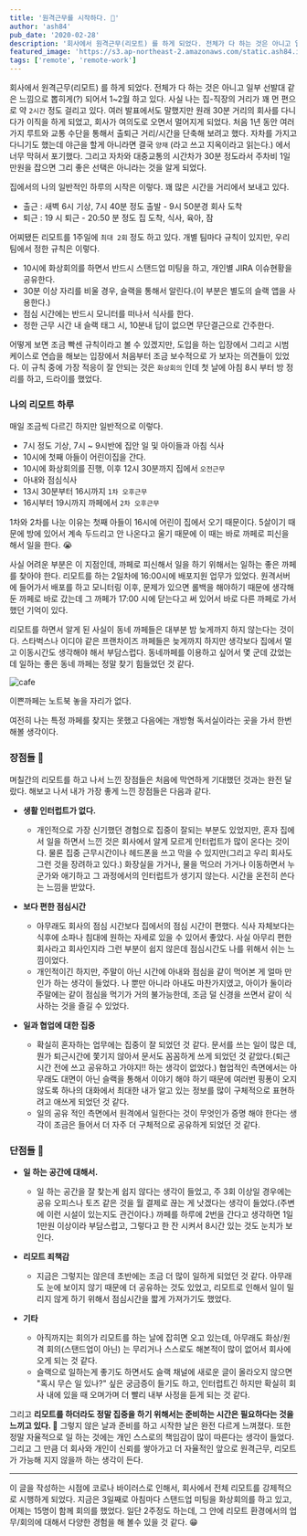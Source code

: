 ```yaml
---
title: '원격근무를 시작하다. 🏡'
author: 'ash84'
pub_date: '2020-02-28'
description: '회사에서 원격근무(리모트) 를 하게 되었다. 전체가 다 하는 것은 아니고 일부 선발대 같은 느낌으로 뽑히게(?) 되어서 1~2월 하고 있다. 사실 나는 집-직장의 거리가 꽤 먼 편으로 약 `2시간` 정도 걸리고 있다. 여러 발표에서도 말했지만 원래 30분 거리의 회사를 다니다가 이직을 하게 되었고, 회사가 여의도로 오면서 멀어지게 되었다. 처음 1년 동안 여러가지 루트와 교통 수단을 통해서 출퇴근 거리/시간을 단축해 보려고 했다. 자차를 가지고 다니기도 했는데 야근을 할게 아니라면 결국 `양재` (라고 쓰고 지옥이라고 읽는다.) 에'
featured_image: 'https://s3.ap-northeast-2.amazonaws.com/static.ash84.io/images/blog/start-remote-work/IMG_2296.png'
tags: ['remote', 'remote-work']
---
```


회사에서 원격근무(리모트) 를 하게 되었다. 전체가 다 하는 것은 아니고 일부 선발대 같은 느낌으로 뽑히게(?) 되어서 1~2월 하고 있다. 사실 나는 집-직장의 거리가 꽤 먼 편으로 약 `2시간` 정도 걸리고 있다. 여러 발표에서도 말했지만 원래 30분 거리의 회사를 다니다가 이직을 하게 되었고, 회사가 여의도로 오면서 멀어지게 되었다. 처음 1년 동안 여러가지 루트와 교통 수단을 통해서 출퇴근 거리/시간을 단축해 보려고 했다. 자차를 가지고 다니기도 했는데 야근을 할게 아니라면 결국 `양재` (라고 쓰고 지옥이라고 읽는다.) 에서 너무 막혀서 포기했다. 그리고 자차와 대중교통의 시간차가 30분 정도라서 주차비 1일 만원을 잡으면 그리 좋은 선택은 아니라는 것을 알게 되었다. 

집에서의 나의 일반적인 하루의 시작은 이렇다. 꽤 많은 시간을 거리에서 보내고 있다. 

- 출근 : 새벽 6시 기상, 7시 40분 정도 출발 - 9시 50분경 회사 도착
- 퇴근 : 19 시 퇴근 - 20:50 분 정도 집 도착, 식사, 육아, 잠

어찌됐든 리모트를 1주일에 `최대 2회` 정도 하고 있다. 개별 팀마다 규칙이 있지만, 우리 팀에서 정한 규칙은 이렇다. 

- 10시에 화상회의를 하면서 반드시 스탠드업 미팅을 하고, 개인별 JIRA 이슈현황을 공유한다.
- 30분 이상 자리를 비울 경우, 슬랙을 통해서 알린다.(이 부분은 별도의 슬랙 앱을 사용한다.)
- 점심 시간에는 반드시 모니터를 떠나서 식사를 한다.
- 정한 근무 시간 내 슬랙 태그 시, 10분내 답이 없으면 무단결근으로 간주한다.

어떻게 보면 조금 빡센 규칙이라고 볼 수 있겠지만, 도입을 하는 입장에서 그리고 시범 케이스로 연습을 해보는 입장에서 처음부터 조금 보수적으로 가 보자는 의견들이 있었다. 이 규칙 중에 가장 적응이 잘 안되는 것은 `화상회의` 인데 첫 날에 아침 8시 부터 방 정리를 하고, 드라이를 했었다.

### 나의 리모트 하루

매일 조금씩 다르긴 하지만 일반적으로 이렇다. 

- 7시 정도 기상, 7시 ~ 9시반에 집안 일 및 아이들과 아침 식사
- 10시에 첫째 아들이 어린이집을 간다.
- 10시에 화상회의를 진행, 이후 12시 30분까지 집에서 `오전근무`
- 아내와 점심식사
- 13시 30분부터 16시까지  `1차 오후근무`
- 16시부터 19시까지 까페에서 `2차 오후근무`

1차와 2차를 나눈 이유는 첫째 아들이 16시에 어린이 집에서 오기 때문이다. 5살이기 때문에 방에 있어서 계속 두드리고 안 나온다고 울기 때문에 이 때는 바로 까페로 피신을 해서 일을 한다. 😭

사실 어려운 부분은 이 지점인데, 까페로 피신해서 일을 하기 위해서는 일하는 좋은 까페를 찾아야 한다. 리모트를 하는 2일차에 16:00시에 배포지원 업무가 있었다. 원격서버에 들어가서 배포를 하고 모니터링 이후, 문제가 있으면 롤백을 해야하기 때문에 생각해 둔 까페로 바로 갔는데 그 까페가 17:00 시에 닫는다고 써 있어서 바로 다른 까페로 가서 했던 기억이 있다. 

리모트를 하면서 알게 된 사실이 동네 까페들은 대부분 밤 늦게까지 하지 않는다는 것이다. 스타벅스나 이디야 같은 프랜차이즈 까페들은 늦게까지 하지만 생각보다 집에서 멀고 이동시간도 생각해야 해서 부담스럽다. 동네까페를 이용하고 싶어서 몇 군데 갔었는데 일하는 좋은 동네 까페는 정말 찾기 힘들었던 것 같다. 

![cafe](https://s3.ap-northeast-2.amazonaws.com/static.ash84.io/images/blog/start-remote-work/IMG_2297.png)

이쁜까페는 노트북 놓을 자리가 없다. 

여전히 나는 특정 까페를 찾지는 못했고 다음에는 개방형 독서실이라는 곳을 가서 한번 해볼 생각이다. 

### 장점들 🤩

며칠간의 리모트를 하고 나서 느낀 장점들은 처음에 막연하게 기대했던 것과는 완전 달랐다. 해보고 나서 내가 가장 좋게 느낀 장점들은 다음과 같다. 

- **생활 인터럽트가 없다.**
    - 개인적으로 가장 신기했던 경험으로 집중이 잘되는 부분도 있었지만, 혼자 집에서 일을 하면서 느낀 것은 회사에서 알게 모르게 인터럽트가 많이 온다는 것이다. 물론 집중 근무시간이나 헤드폰을 쓰고 막을 수 있지만(그리고 우리 회사도 그런 것을 장려하고 있다.) 화장실을 가거나, 물을 먹으러 가거나 이동하면서 누군가와 애기하고 그 과정에서의 인터럽트가 생기지 않는다. 시간을 온전히 쓴다는 느낌을 받았다.

- **보다 편한 점심시간**
    - 아무래도 회사의 점심 시간보다 집에서의 점심 시간이 편했다. 식사 자체보다는 식후에 소파나 침대에 원하는 자세로 있을 수 있어서 좋았다. 사실 아무리 편한 회사라고 회사인지라 그런 부분이 쉽지 않은데 점심시간도 나를 위해서 쉬는 느낌이었다.
    - 개인적이긴 하지만, 주말이 아닌 시간에 아내와 점심을 같이 먹어본 게 얼마 만인가 하는 생각이 들었다. 나 뿐만 아니라 아내도 마찬가지였고, 아이가 둘이라 주말에는 같이 점심을 먹기가 거의 불가능한데, 조금 덜 신경을 쓰면서 같이 식사하는 것을 즐길 수 있었다.

- **일과 협업에 대한 집중**
    - 확실히 혼자하는 업무에는 집중이 잘 되었던 것 같다. 문서를 쓰는 일이 많은 데, 뭔가 퇴근시간에 쫓기지 않아서 문서도 꼼꼼하게 쓰게 되었던 것 같았다.(퇴근 시간 전에 쓰고 공유하고 가야지!! 하는 생각이 없었다.)  협업적인 측면에서는 아무래도 대면이 아닌 슬랙을 통해서 이야기 해야 하기 때문에 여러번 핑퐁이 오지 않도록 하나의 대화에서 최대한 내가 알고 있는 정보를 많이 구체적으로 표현하려고 애쓰게 되었던 것 같다.
    - 일의 공유 적인 측면에서 원격에서 일한다는 것이 무엇인가 증명 해야 한다는 생각이 조금은 들어서 더 자주 더 구체적으로 공유하게 되었던 것 같다.

### 단점들 🧐

- **일 하는 공간에 대해서.**
    - 일 하는 공간을 잘 찾는게 쉽지 않다는 생각이 들었고, 주 3회 이상일 경우에는 공유 오피스나 토즈 같은 것을 월 결제로 끊는 게 낫겠다는 생각이 들었다.(주변에 이런 시설이 있는지도 관건이다.) 까페를 하루에 2번을 간다고 생각하면 1일 1만원 이상이라 부담스럽고, 그렇다고 한 잔 시켜서 8시간 있는 것도 눈치가 보인다.

- **리모트 죄책감**
    - 지금은 그렇지는 않은데 초반에는 조금 더 많이 일하게 되었던 것 같다. 아무래도 눈에 보이지 않기 때문에 더 공유하는 것도 있었고, 리모트로 인해서 일이 밀리지 않게 하기 위해서 점심시간을 짧게 가져가기도 했었다.

- **기타**
    - 아직까지는 회의가 리모트를 하는 날에 잡히면 오고 있는데, 아무래도 화상/원격 회의(스탠드업이 아닌) 는 무리거나 스스로도 해본적이 많이 없어서 회사에 오게 되는 것 같다.
    - 슬랙으로 일하는게 좋기도 하면서도 슬랙 채널에 새로운 글이 올라오지 않으면 "혹시 무슨 일 있나?" 싶은 궁금증이 들기도 하고, 인터럽트긴 하지만 확실히 회사 내에 있을 때 오며가며 더 빨리 내부 사정을 듣게 되는 것 같다.

그리고 **리모트를 하더라도 정말 집중을 하기 위해서는 준비하는 시간은 필요하다는 것을 느끼고 있다. 😤**  그렇지 않은 날과 준비를 하고 시작한 날은 완전 다르게 느껴졌다. 또한 정말 자율적으로 일 하는 것에는 개인 스스로의 책임감이 많이 따른다는 생각이 들었다. 그리고 그 만큼 더 회사와 개인이 신뢰를 쌓아가고 더 자율적인 앞으로 원격근무, 리모트가 가능해 지지 않을까 하는 생각이 든다. 

---

이 글을 작성하는 시점에 코로나 바이러스로 인해서, 회사에서 전체 리모트를 강제적으로 시행하게 되었다. 지금은 3일째로 아침마다 스탠드업 미팅을 화상회의를 하고 있고, 어제는 15명이 함께 회의를 했었다. 일단 2주정도 하는데, 그 안에 리모트 환경에서의 업무/회의에 대해서 다양한 경험을 해 볼수 있을 것 같다. 😁
